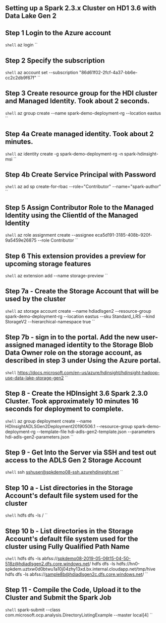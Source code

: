 ## Setting up a Spark 2.3.x Cluster on HD1 3.6 with Data Lake Gen 2

## Step 1 Login to the Azure account
``shell``
az login
``
## Step 2 Specify the subscription
``shell``
az account set --subscription "86d61f02-2fcf-4a37-bb6e-cc2c2db9f67f"
``

## Step 3 Create resource group for the HDI cluster and Managed Identity. Took about 2 seconds.
``shell``
az group create --name spark-demo-deployment-rg --location eastus
``

## Step 4a Create managed identity. Took about 2 minutes.
``shell``
az identity create -g spark-demo-deployment-rg -n spark-hdinsight-msi
``

## Step 4b Create Service Principal with Password
``shell``
az ad sp create-for-rbac --role="Contributor" --name="spark-author"
``

## Step 5 Assign Contributor Role to the Managed Identity using the ClientId of the Managed Identity
``shell``
az role assignment create --assignee eca5d191-3185-408b-920f-9a5459e26875 --role Contributor
``

## Step 6 This extension provides a preview for upcoming storage features
``shell``
az extension add --name storage-preview
``

## Step 7a - Create the Storage Account that will be used by the cluster 
``shell``
az storage account create --name hdiadlsgen2 --resource-group spark-demo-deployment-rg --location eastus --sku Standard_LRS --kind StorageV2 --hierarchical-namespace true
``

## Step 7b - sign in to the portal. Add the new user-assigned managed identity to the Storage Blob Data Owner role on the storage account, as described in step 3 under Using the Azure portal.
``shell``
https://docs.microsoft.com/en-us/azure/hdinsight/hdinsight-hadoop-use-data-lake-storage-gen2
``

## Step 8 - Create the HDInsight 3.6 Spark 2.3.0 Cluster. Took approximately 10 minutes 16 seconds for deployment to complete.
``shell``
az group deployment create --name HDInsightADLSGen2Deployment20190506.1 --resource-group spark-demo-deployment-rg --template-file hdi-adls-gen2-template.json --parameters hdi-adls-gen2-parameters.json 
``

## Step 9 - Get Into the Server via SSH and test out access to the ADLS Gen 2 Storage Account 
``shell``
ssh sshuser@spkdemo08-ssh.azurehdinsight.net
``

## Step 10 a - List directories in the Storage Account's default file system used for the cluster
``shell``
hdfs dfs -ls /
``

## Step 10 b - List directories in the Storage Account's default file system used for the cluster using Fully Qualified Path Name
``shell``
hdfs dfs -ls abfss://spkdemo08-2019-05-06t15-04-50-518z@hdiadlsgen2.dfs.core.windows.net/
hdfs dfs -ls hdfs://hn0-spkdem.uztxw0d0btwu1a10j04zhy13xd.bx.internal.cloudapp.net/tmp/hive
hdfs dfs -ls abfss://sample8b@hdiadlsgen2c.dfs.core.windows.net/
``

## Step 11 - Compile the Code, Upload it to the Cluster and Submit the Spark Job
``shell``
spark-submit --class com.microsoft.ocp.analysis.DirectoryListingExample --master local[4] 
``

